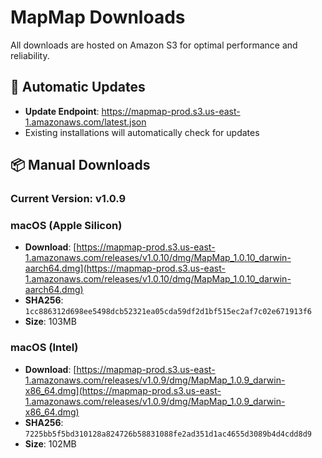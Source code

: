 # MapMap Downloads

All downloads are hosted on Amazon S3 for optimal performance and reliability.

## 🔄 Automatic Updates

- **Update Endpoint**: https://mapmap-prod.s3.us-east-1.amazonaws.com/latest.json
- Existing installations will automatically check for updates

## 📦 Manual Downloads

### Current Version: v1.0.9

### macOS (Apple Silicon)

- **Download**: [https://mapmap-prod.s3.us-east-1.amazonaws.com/releases/v1.0.10/dmg/MapMap_1.0.10_darwin-aarch64.dmg](https://mapmap-prod.s3.us-east-1.amazonaws.com/releases/v1.0.10/dmg/MapMap_1.0.10_darwin-aarch64.dmg)
- **SHA256**: `1cc886312d698ee5498dcb52321ea05cda59df2d1bf515ec2af7c02e671913f6`
- **Size**: 103MB

### macOS (Intel)

- **Download**: [https://mapmap-prod.s3.us-east-1.amazonaws.com/releases/v1.0.9/dmg/MapMap_1.0.9_darwin-x86_64.dmg](https://mapmap-prod.s3.us-east-1.amazonaws.com/releases/v1.0.9/dmg/MapMap_1.0.9_darwin-x86_64.dmg)
- **SHA256**: `7225bb5f5bd310128a824726b58831088fe2ad351d1ac4655d3089b4d4cdd8d9`
- **Size**: 102MB


